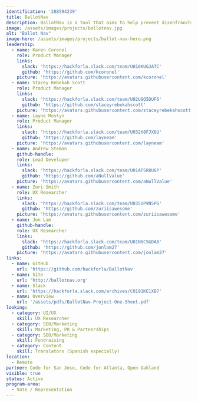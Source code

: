 ```yaml
---
identification: '288594239'
title: BallotNav
description: BallotNav is a tool that aims to help prevent disenfranchisement by providing reliable and up-to-date information on ballot drop off locations across the US. While some states have detailed information about ballot drop off locations, others leave it up to the local jurisdiction to publish that information. In some states, Counties, Towns, Parishes, etc., do not have websites, so there is no reliable online source for ballot drop off information. BallotNav was created to provide a reliable online resource about where to drop your ballot, hours, accessibility, etc. We do this by calling each Jurisdictional office provided by the secretaries of state and confirming locations details.
image: /assets/images/projects/ballotnav.jpg
alt: "Ballot Nav"
image-hero: /assets/images/projects/ballot-nav-hero.png
leadership:
  - name: Karen Coronel
    role: Product Manager
    links:
      slack: 'https://hackforla.slack.com/team/U010KUGJATC'
      github: 'https://github.com/kcoronel'
    picture: 'https://avatars.githubusercontent.com/kcoronel'
  - name: Stacey Rebekah Scott
    role: Product Manager
    links:
      slack: 'https://hackforla.slack.com/team/U02U9Q5DUF6'
      github: 'https://github.com/staceyrebekahscott'
    picture: 'https://avatars.githubusercontent.com/staceyrebekahscott'
  - name: Layne Mostyn
    role: Product Manager
    links:
      slack: 'https://hackforla.slack.com/team/U032H8FJX6U'
      github: 'https://github.com/layneam'
    picture: 'https://avatars.githubusercontent.com/layneam'
  - name: Andrew Steman
    github-handle:
    role: Lead Developer
    links:
      slack: 'https://hackforla.slack.com/team/U01AP5R8U6P'
      github: 'https://github.com/aNullValue'
    picture: 'https://avatars.githubusercontent.com/aNullValue'
  - name: Zuri Smith
    role: UX Researcher
    links:
      slack: 'https://hackforla.slack.com/team/U035UP9N5PG'
      github: 'https://github.com/zuriisawesome'
    picture: 'https://avatars.githubusercontent.com/zuriisawesome'
  - name: Jon Lam
    github-handle:
    role: UX Researcher
    links:
      slack: 'https://hackforla.slack.com/team/U01N6C5GDA8'
      github: 'https://github.com/jonlam27'
    picture: 'https://avatars.githubusercontent.com/jonlam27'
links:
  - name: GitHub
    url: 'https://github.com/hackforla/BallotNav'
  - name: Site
    url: 'http://ballotnav.org'
  - name: Slack
    url: 'https://hackforla.slack.com/archives/C0191KE1XB7'
  - name: Overview
    url: '/assets/pdfs/BallotNav-Project-One-Sheet.pdf'
looking:
  - category: UI/UX
    skill: UX Researcher
  - category: SEO/Marketing
    skill: Marketing, PR & Partnerships
  - category: SEO/Marketing
    skill: Fundraising
  - category: Content
    skill: Translators (Spanish especially)
location:
  - Remote
partner: Code for San Jose, Code for Atlanta, Open Oakland
visible: true
status: Active
program-area:
  - Vote / Representation
---
```

